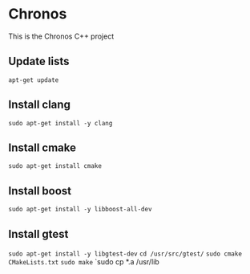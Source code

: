 # Chronos
This is the Chronos C++ project

## Update lists
`apt-get update`

## Install clang
`sudo apt-get install -y clang`

## Install cmake
`sudo apt-get install cmake`

## Install boost
`sudo apt-get install -y libboost-all-dev`

## Install gtest
`sudo apt-get install -y libgtest-dev`
`cd /usr/src/gtest/`
`sudo cmake CMakeLists.txt`
`sudo make`
`sudo cp *.a /usr/lib